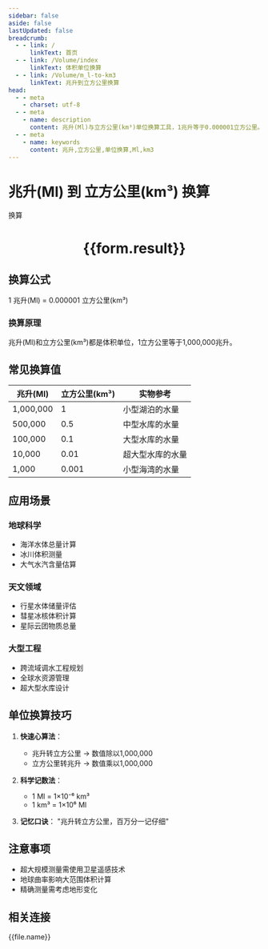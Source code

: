 ```yaml
---
sidebar: false
aside: false
lastUpdated: false
breadcrumb:
  - - link: /
      linkText: 首页
  - - link: /Volume/index
      linkText: 体积单位换算
  - - link: /Volume/m_l-to-km3
      linkText: 兆升到立方公里换算
head:
  - - meta
    - charset: utf-8
  - - meta
    - name: description
      content: 兆升(Ml)与立方公里(km³)单位换算工具，1兆升等于0.000001立方公里。
  - - meta
    - name: keywords
      content: 兆升,立方公里,单位换算,Ml,km3
---
```


# 兆升(Ml) 到 立方公里(km³) 换算

<script setup>
import { onMounted, reactive, inject ,ref  } from 'vue'
import { NButton,NForm ,NFormItem,NInput,NInputNumber,NSelect,NCard,useMessage ,NGrid ,NGi } from 'naive-ui'
import { defineClientComponent } from 'vitepress'
import { Volume } from '../../files';

const convert = inject('convert')
const formRef = ref(null);
const rules = {
  number:{
    required: true,
    type: 'number',
    trigger: "blur"
  }
}
const form = reactive({
  number:null,
  result:'',
  title:'兆升(Ml)到立方公里(km³)换算'
})

const convertHandler = (e) => {
  e.preventDefault();
  formRef.value?.validate((errors)=>{
    if (!errors) {
      form.result = `${form.number} Ml = ${convert(form.number).from('Ml').to('km3')} km³`
    }
  })
}
</script>

<n-form size="large" :model="form" ref='formRef' :rules="rules">
  <n-form-item label="数值" path="number">
    <n-input-number size="large" style="width:100%" :min="0" v-model:value="form.number" placeholder="请输入兆升数值" />
  </n-form-item>
  <n-form-item>
    <n-button type="info" style="width:100%" @click="convertHandler">换算</n-button>
  </n-form-item>
</n-form>
<n-card embedded :bordered="false" hoverable>
  <div style="text-align:center">
    <h1>{{form.result}}</h1>
  </div>
</n-card>

## 换算公式
1 兆升(Ml) = 0.000001 立方公里(km³)

### 换算原理
兆升(Ml)和立方公里(km³)都是体积单位，1立方公里等于1,000,000兆升。

## 常见换算值
| 兆升(Ml) | 立方公里(km³) | 实物参考                 |
|---------|-------------|--------------------------|
| 1,000,000 | 1           | 小型湖泊的水量            |
| 500,000  | 0.5         | 中型水库的水量            |
| 100,000  | 0.1         | 大型水库的水量            |
| 10,000   | 0.01        | 超大型水库的水量          |
| 1,000    | 0.001       | 小型海湾的水量            |

## 应用场景
### 地球科学
- 海洋水体总量计算
- 冰川体积测量
- 大气水汽含量估算

### 天文领域
- 行星水体储量评估
- 彗星冰核体积计算
- 星际云团物质总量

### 大型工程
- 跨流域调水工程规划
- 全球水资源管理
- 超大型水库设计

## 单位换算技巧
1. **快速心算法**：
   - 兆升转立方公里 → 数值除以1,000,000
   - 立方公里转兆升 → 数值乘以1,000,000

2. **科学记数法**：
   - 1 Ml = 1×10⁻⁶ km³
   - 1 km³ = 1×10⁶ Ml

3. **记忆口诀**：
   "兆升转立方公里，百万分一记仔细"

## 注意事项
- 超大规模测量需使用卫星遥感技术
- 地球曲率影响大范围体积计算
- 精确测量需考虑地形变化

## 相关连接
<n-grid x-gap="12" :cols="2">
  <n-gi v-for="(file, index) in Volume" :key="index">
    <n-button
      text
      tag="a"
      :href="file.path"
      type="info"
    >
      {{file.name}}
    </n-button>
  </n-gi>
</n-grid>